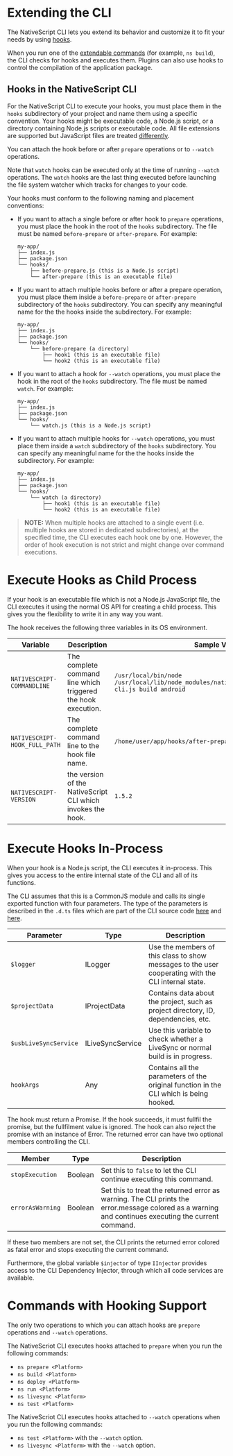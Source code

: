 Extending the CLI
================= 

The NativeScript CLI lets you extend its behavior and customize it to fit your needs by using [hooks](https://en.wikipedia.org/wiki/Hooking).

When you run one of the [extendable commands](#commands-with-hooking-support) (for example, `ns build`), the CLI checks for hooks and executes them. Plugins can also use hooks to control the compilation of the application package.

## Hooks in the NativeScript CLI

For the NativeScript CLI to execute your hooks, you must place them in the `hooks` subdirectory of your project and name them using a specific convention. Your hooks might be executable code, a Node.js script, or a directory containing Node.js scripts or executable code. All file extensions are supported but JavaScript files are treated [differently](#execute-hooks-in-process).

You can attach the hook before or after `prepare` operations or to `--watch` operations. 

Note that `watch` hooks can be executed only at the time of running `--watch` operations. The `watch` hooks are the last thing executed before launching the file system watcher which tracks for changes to your code.

Your hooks must conform to the following naming and placement conventions:

* If you want to attach a single before or after hook to `prepare` operations, you must place the hook in the root of the `hooks` subdirectory. The file must be named `before-prepare` or `after-prepare`. For example:

    ```
    my-app/
    ├── index.js
    ├── package.json
    └── hooks/
        ├── before-prepare.js (this is a Node.js script)
        └── after-prepare (this is an executable file) 
    ```
* If you want to attach multiple hooks before or after a prepare operation, you must place them inside a `before-prepare` or `after-prepare` subdirectory of the `hooks` subdirectory. You can specify any meaningful name for the the hooks inside the subdirectory. For example:

    ```
    my-app/
    ├── index.js
    ├── package.json
    └── hooks/
        └── before-prepare (a directory)
            ├── hook1 (this is an executable file)
            └── hook2 (this is an executable file)
    ```
* If you want to attach a hook for `--watch` operations, you must place the hook in the root of the `hooks` subdirectory. The file must be named `watch`. For example:

    ```
    my-app/
    ├── index.js
    ├── package.json
    └── hooks/
        └── watch.js (this is a Node.js script)
    ```
* If you want to attach multiple hooks for `--watch` operations, you must place them inside a `watch` subdirectory of the `hooks` subdirectory. You can specify any meaningful name for the the hooks inside the subdirectory. For example:

    ```
    my-app/
    ├── index.js
    ├── package.json
    └── hooks/
        └── watch (a directory)
            ├── hook1 (this is an executable file)
            └── hook2 (this is an executable file)
    ```

> **NOTE:** When multiple hooks are attached to a single event (i.e. multiple hooks are stored in dedicated subdirectories), at the specified time, the CLI executes each hook one by one. However, the order of hook execution is not strict and might change over command executions.

Execute Hooks as Child Process
========================

If your hook is an executable file which is not a Node.js JavaScript file, the CLI executes it using the normal OS API for creating a child process. This gives you the flexibility to write it in any way you want.

The hook receives the following three variables in its OS environment.

Variable | Description | Sample Value
---|---|---
`NATIVESCRIPT-COMMANDLINE` | The complete command line which triggered the hook execution. | `/usr/local/bin/node /usr/local/lib/node_modules/nativescript/bin/nativescript-cli.js build android`
`NATIVESCRIPT-HOOK_FULL_PATH` | The complete command line to the hook file name. | `/home/user/app/hooks/after-prepare/myhook`
`NATIVESCRIPT-VERSION` | the version of the NativeScript CLI which invokes the hook. | `1.5.2`

Execute Hooks In-Process
========================

When your hook is a Node.js script, the CLI executes it in-process. This gives you access to the entire internal state of the CLI and all of its functions.

The CLI assumes that this is a CommonJS module and calls its single exported function with four parameters. The type of the parameters is described in the `.d.ts` files which are part of the CLI source code  [here](https://github.com/NativeScript/nativescript-cli/tree/master/lib/definitions) and  [here](https://github.com/telerik/mobile-cli-lib/tree/master/definitions).

Parameter | Type | Description
---|---|---
`$logger` | ILogger | Use the members of this class to show messages to the user cooperating with the CLI internal state.
`$projectData` | IProjectData | Contains data about the project, such as project directory, ID, dependencies, etc.
`$usbLiveSyncService` | ILiveSyncService | Use this variable to check whether a LiveSync or normal build is in progress.
`hookArgs` | Any | Contains all the parameters of the original function in the CLI which is being hooked.
 
The hook must return a Promise. If the hook succeeds, it must fullfil the promise, but the fullfilment value is ignored.
The hook can also reject the promise with an instance of Error. The returned error can have two optional members controlling the CLI.
 
Member | Type | Description
---|---|---
`stopExecution` | Boolean | Set this to `false` to let the CLI continue executing this command.
`errorAsWarning` | Boolean | Set this to treat the returned error as warning. The CLI prints the error.message colored as a warning and continues executing the current command.
 
If these two members are not set, the CLI prints the returned error colored as fatal error and stops executing the current command.
 
Furthermore, the global variable `$injector` of type `IInjector` provides access to the CLI Dependency Injector, through which all code services are available.

Commands with Hooking Support
==============================

The only two operations to which you can attach hooks are `prepare` operations and `--watch` operations.

The NativeScriot CLI executes hooks attached to `prepare` when you run the following commands:

* `ns prepare <Platform>`
* `ns build <Platform>`
* `ns deploy <Platform>`
* `ns run <Platform>`
* `ns livesync <Platform>`
* `ns test <Platform>`

The NativeScriot CLI executes hooks attached to `--watch` operations when you run the following commands:

* `ns test <Platform>` with the `--watch` option.
* `ns livesync <Platform>` with the `--watch` option.
